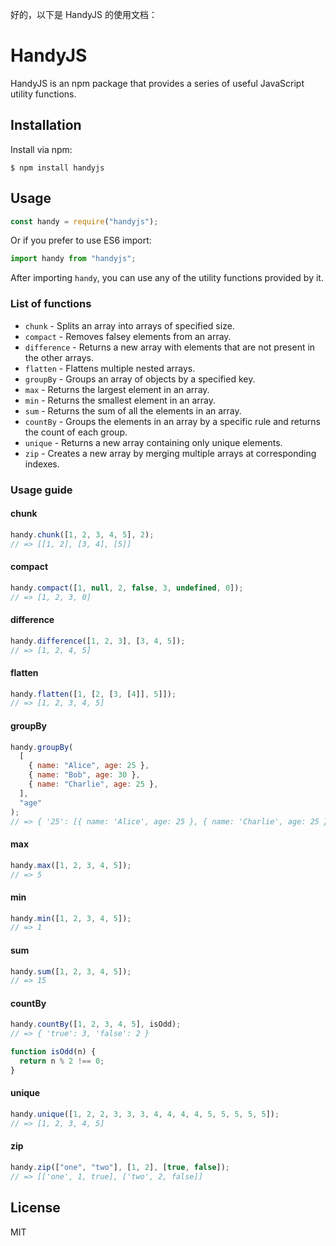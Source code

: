 好的，以下是 HandyJS 的使用文档：

# HandyJS

HandyJS is an npm package that provides a series of useful JavaScript utility functions.

## Installation

Install via npm:

```shell
$ npm install handyjs
```

## Usage

```javascript
const handy = require("handyjs");
```

Or if you prefer to use ES6 import:

```javascript
import handy from "handyjs";
```

After importing `handy`, you can use any of the utility functions provided by it.

### List of functions

- `chunk` - Splits an array into arrays of specified size.
- `compact` - Removes falsey elements from an array.
- `difference` - Returns a new array with elements that are not present in the other arrays.
- `flatten` - Flattens multiple nested arrays.
- `groupBy` - Groups an array of objects by a specified key.
- `max` - Returns the largest element in an array.
- `min` - Returns the smallest element in an array.
- `sum` - Returns the sum of all the elements in an array.
- `countBy` - Groups the elements in an array by a specific rule and returns the count of each group.
- `unique` - Returns a new array containing only unique elements.
- `zip` - Creates a new array by merging multiple arrays at corresponding indexes.

### Usage guide

#### chunk

```javascript
handy.chunk([1, 2, 3, 4, 5], 2);
// => [[1, 2], [3, 4], [5]]
```

#### compact

```javascript
handy.compact([1, null, 2, false, 3, undefined, 0]);
// => [1, 2, 3, 0]
```

#### difference

```javascript
handy.difference([1, 2, 3], [3, 4, 5]);
// => [1, 2, 4, 5]
```

#### flatten

```javascript
handy.flatten([1, [2, [3, [4]], 5]]);
// => [1, 2, 3, 4, 5]
```

#### groupBy

```javascript
handy.groupBy(
  [
    { name: "Alice", age: 25 },
    { name: "Bob", age: 30 },
    { name: "Charlie", age: 25 },
  ],
  "age"
);
// => { '25': [{ name: 'Alice', age: 25 }, { name: 'Charlie', age: 25 }], '30': [{ name: 'Bob', age: 30 }] }
```

#### max

```javascript
handy.max([1, 2, 3, 4, 5]);
// => 5
```

#### min

```javascript
handy.min([1, 2, 3, 4, 5]);
// => 1
```

#### sum

```javascript
handy.sum([1, 2, 3, 4, 5]);
// => 15
```

#### countBy

```javascript
handy.countBy([1, 2, 3, 4, 5], isOdd);
// => { 'true': 3, 'false': 2 }

function isOdd(n) {
  return n % 2 !== 0;
}
```

#### unique

```javascript
handy.unique([1, 2, 2, 3, 3, 3, 4, 4, 4, 4, 5, 5, 5, 5, 5]);
// => [1, 2, 3, 4, 5]
```

#### zip

```javascript
handy.zip(["one", "two"], [1, 2], [true, false]);
// => [['one', 1, true], ['two', 2, false]]
```

## License

MIT
